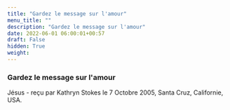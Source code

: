 ```yaml
---
title: "Gardez le message sur l'amour"
menu_title: ""
description: "Gardez le message sur l'amour"
date: 2022-06-01 06:00:01+00:57
draft: False
hidden: True
weight:
---
```

### Gardez le message sur l'amour

Jésus - reçu par Kathryn Stokes le 7 Octobre 2005, Santa Cruz, Californie, USA.



